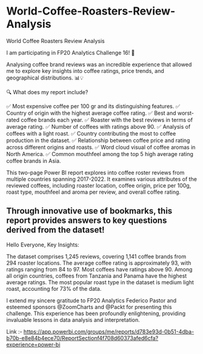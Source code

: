 # World-Coffee-Roasters-Review-Analysis
World Coffee Roasters Review Analysis

I am participating in FP20 Analytics Challenge 16! 🚀

Analysing coffee brand reviews was an incredible experience that allowed me to explore key insights into coffee ratings, price trends, and geographical distributions. 📊💡

🔍 What does my report include?

✅ Most expensive coffee per 100 gr and its distinguishing features.
✅ Country of origin with the highest average coffee rating.
✅ Best and worst-rated coffee brands each year.
✅ Roaster with the best reviews in terms of average rating.
✅ Number of coffees with ratings above 90.
✅ Analysis of coffees with a light roast.
✅ Country contributing the most to coffee production in the dataset.
✅ Relationship between coffee price and rating across different origins and roasts.
✅ Word cloud visual of coffee aromas in North America.
✅ Common mouthfeel among the top 5 high average rating coffee brands in Asia.


This two-page Power BI report explores into coffee roster reviews from multiple countries spanning 2017-2022. It examines various attributes of the reviewed coffees, including roaster location, coffee origin, price per 100g, roast type, mouthfeel and aroma per review, and overall coffee rating.

Through innovative use of bookmarks, this report provides answers to key questions derived from the dataset!
-
Hello Everyone,
Key Insights:

The dataset comprises 1,245 reviews, covering 1,141 coffee brands from 294 roaster locations.
The average coffee rating is approximately 93, with ratings ranging from 84 to 97. Most coffees have ratings above 90.
Among all origin countries, coffees from Tanzania and Panama have the highest average ratings.
The most popular roast type in the dataset is medium light roast, accounting for 73% of the data.

I extend my sincere gratitude to FP20 Analytics Federico Pastor and esteemed sponsors @ZoomCharts and @Packt for presenting this challenge. This experience has been profoundly enlightening, providing invaluable lessons in data analysis and interpretation.

Link :- https://app.powerbi.com/groups/me/reports/d783e93d-0b51-4dba-b70b-e8e84b4ece70/ReportSectionf4f708d60373afed6cfa?experience=power-bi
